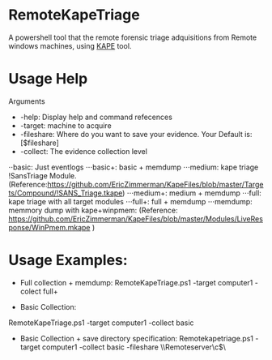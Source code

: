 # RemoteKapeTriage
A powershell tool that the remote forensic triage adquisitions from Remote windows machines, using [KAPE](https://www.kroll.com/en/insights/publications/cyber/kroll-artifact-parser-extractor-kape) tool.


# Usage Help
Arguments
* -help: Display help and command refecences
* -target: machine to acquire
* -fileshare: Where do you want to save your evidence. Your Default is: [$fileshare]
* -collect: The evidence collection level

⋅⋅basic: Just eventlogs
⋅⋅⋅basic+: basic + memdump
⋅⋅⋅medium: kape triage !SansTriage Module. (Reference:https://github.com/EricZimmerman/KapeFiles/blob/master/Targets/Compound/!SANS_Triage.tkape)
⋅⋅⋅medium+: medium + memdump
⋅⋅⋅full: kape triage with all target modules
⋅⋅⋅full+: full + memdump
⋅⋅⋅memdump: memmory dump with kape+winpmem: (Reference: https://github.com/EricZimmerman/KapeFiles/blob/master/Modules/LiveResponse/WinPmem.mkape )

# Usage Examples:

* Full collection + memdump:
RemoteKapeTriage.ps1 -target computer1 -colect full+ 

* Basic Collection:

RemoteKapeTriage.ps1 -target computer1 -collect basic 

* Basic Collection + save directory specification:
Remotekapetriage.ps1 -target computer1 -collect basic -fileshare \\\Remoteserver\c$\ 
